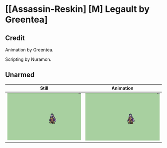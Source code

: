 # [\[Assassin-Reskin\] \[M\] Legault by Greentea]

## Credit

Animation by Greentea.

Scripting by Nuramon.

## Unarmed

| Still | Animation |
| :---: | :-------: |
| ![Unarmed still](./Unarmed_000.png) | ![Unarmed animation](./Unarmed.gif) |
